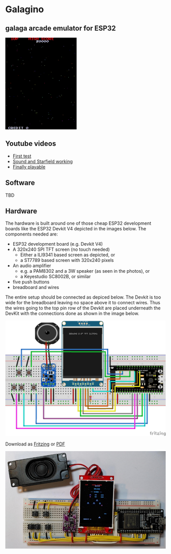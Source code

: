 # Galagino
## galaga arcade emulator for ESP32

![Galagino screencast](images/galagino.gif)

## Youtube videos

* [First test](https://www.youtube.com/shorts/LZRI6izM8XM)
* [Sound and Starfield working](https://www.youtube.com/shorts/8uNSv0aRtgY)
* [Finally playable](https://www.youtube.com/shorts/wqnJzOAAths)

## Software

TBD

## Hardware

The hardware is built around one of those cheap ESP32 development
boards like the ESP32 Devkit V4 depicted in the images below. The
components needed are:

* ESP32 development board (e.g. Devkit V4)
* A 320x240 SPI TFT screen (no touch needed)
  * Either a ILI9341 based screen as depicted, or
  * a ST7789 based screen with 320x240 pixels
* An audio amplifier
  * e.g. a PAM8302 and a 3W speaker (as seen in the photos), or
  * a Keyestudio SC8002B, or similar
* five push buttons
* breadboard and wires

The entire setup should be connected as depiced below. The
Devkit is too wide for the breadboard leaving no space above it to
connect wires. Thus the wires going to the top pin row of the
Devkit are placed underneath the DevKit with the connections done
as shown in the image below.

![Breadboard scheme](images/galagino_bb.png)

Download as [Fritzing](images/galagino_bb.fzz) or [PDF](images/galagino_bb.pdf)


![Breadboard photo](images/galagino_breadboard.jpeg)
